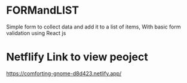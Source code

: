 # FORMandLIST
Simple form to collect data and add it to a list of items, With basic form validation
using React js


# Netflify Link to view peoject
https://comforting-gnome-d8d423.netlify.app/

